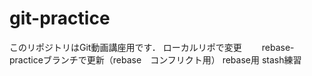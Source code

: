﻿# git-practice
このリポジトリはGit動画講座用です．
ローカルリポで変更　　
rebase-practiceブランチで更新（rebase　コンフリクト用）
rebase用
stash練習
